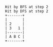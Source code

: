     Hit by BFS at step 2
    Hit by DFS at step 2
    +-------+
    |       |
    | 2     |
    | 3   1 |
    |-------|
    | A B C |
    +-------+